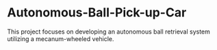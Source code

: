 # Autonomous-Ball-Pick-up-Car
This project focuses on developing an autonomous ball retrieval system utilizing a mecanum-wheeled vehicle.
